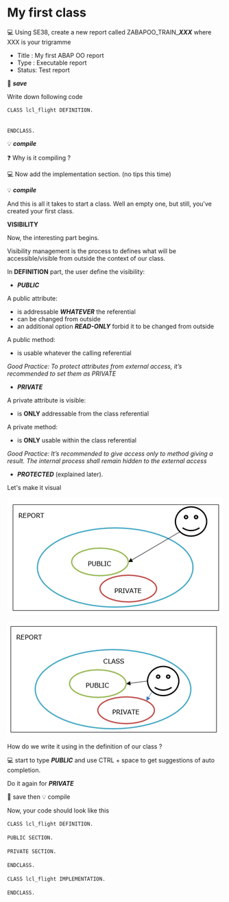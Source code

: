 # My first class 

:computer: Using SE38, create a new report called ZABAPOO_TRAIN_***XXX*** where XXX is your trigramme

- Title : My first ABAP OO report
- Type : Executable report
- Status: Test report

:floppy_disk: ***save***

Write down following code 

```
CLASS lcl_flight DEFINITION.


ENDCLASS.
```

:bulb: ***compile***

:question: Why is it compiling ?

:computer: Now add the implementation section. (no tips this time)

:bulb: ***compile***

And this is all it takes to start a class. Well an empty one, but still, you've created your first class.

**VISIBILITY**

Now, the interesting part begins.

Visibility management is the process to defines what will be accessible/visible from outside the context of our class.

In **DEFINITION** part, the user define the visibility: 

-	***PUBLIC***

A public attribute:

-	is addressable ***WHATEVER*** the referential
-	can be changed from outside
- an additional option ***READ-ONLY*** forbid it to be changed from outside

A public method:

-	is usable whatever the calling referential

_Good Practice: To protect attributes from external access, it’s recommended to set them as PRIVATE_

-	***PRIVATE***

A private attribute is visible:

-	is **ONLY** addressable from the class referential

A private method:

-	is **ONLY** usable within the class referential

_Good Practice: It’s recommended to give access only to method giving a result. The internal process shall remain hidden to the external access_

-	***PROTECTED*** (explained later).

Let's make it visual

![report_referential](../img/report_referential.PNG)

![class_referential](../img/class_referential.PNG)

How do we write it using in the definition of our class ?

:computer: start to type ***PUBLIC*** and use CTRL + space to get suggestions of auto completion.

Do it again for ***PRIVATE***

:floppy_disk: save then :bulb: compile

Now, your code should look like this

```
CLASS lcl_flight DEFINITION.

PUBLIC SECTION.

PRIVATE SECTION.

ENDCLASS.

CLASS lcl_flight IMPLEMENTATION.

ENDCLASS.

